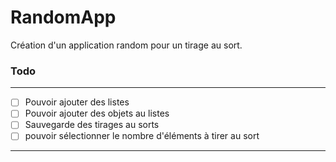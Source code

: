 # RandomApp

Création d'un application random pour un tirage au sort.

### Todo
***



 - [ ] Pouvoir ajouter des listes
 - [ ] Pouvoir ajouter des objets au listes
 - [ ] Sauvegarde des tirages au sorts
 - [ ] pouvoir sélectionner le nombre d'éléments à tirer au sort
 ***
